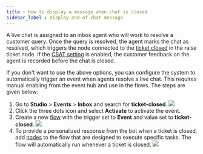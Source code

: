 ```yaml
---
title : How to display a message when chat is closed
sidebar_label : Display end-of-chat message
---
```


A live chat is assigned to an inbox agent who will work to resolve a customer query. Once the query is resolved, the agent marks the chat as resolved, which triggers the node connected to the [ticket closed](https://docs.yellow.ai/docs/platform_concepts/studio/build/nodes/action-nodes#raise-ticket-outputs) in the raise ticket node. If the [CSAT setting](https://docs.yellow.ai/docs/platform_concepts/inbox/inbox-settings/workflows/csat) is enabled, the customer feedback on the agent is recorded before the chat is closed.

If you don't want to use the above options, you can configure the system to automatically trigger an event when agents resolve a live chat. This requires manual enabling from the event hub and use in the flows. The steps are given below:

1. Go to **Studio** > **Events** > **Inbox** and search for **ticket-closed**.
    ![](https://i.imgur.com/qZYPSZ2.png)
2. Click the three dots icon and select **Activate** to activate the event.
3. Create a new [flow](https://docs.yellow.ai/docs/platform_concepts/studio/build/Flows/journeys) with the trigger set to **Event** and value set to **ticket-closed**.
    ![](https://i.imgur.com/5J4tjm4.png)
4. To provide a personalized response from the bot when a ticket is closed, add [nodes](https://docs.yellow.ai/docs/platform_concepts/studio/build/nodes) to the flow that are designed to execute specific tasks. The flow will automatically run whenever a ticket is closed.
    ![](https://i.imgur.com/9Uu83EZ.png)


